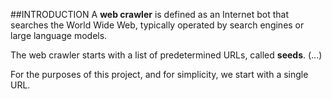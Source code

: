##INTRODUCTION
A **web crawler** is defined as an Internet bot that searches the World Wide Web, typically operated by search engines or large language models.

The web crawler starts with a list of predetermined URLs, called **seeds**. (...)

For the purposes of this project, and for simplicity, we start with a single URL.
